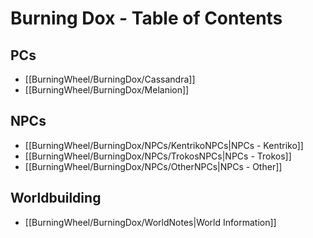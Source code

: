 # Burning Dox - Table of Contents
## PCs
- [[BurningWheel/BurningDox/Cassandra]]
- [[BurningWheel/BurningDox/Melanion]]

## NPCs
- [[BurningWheel/BurningDox/NPCs/KentrikoNPCs|NPCs - Kentriko]]
- [[BurningWheel/BurningDox/NPCs/TrokosNPCs|NPCs - Trokos]]
- [[BurningWheel/BurningDox/NPCs/OtherNPCs|NPCs - Other]]

## Worldbuilding
- [[BurningWheel/BurningDox/WorldNotes|World Information]]